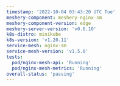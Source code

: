 ```yaml
---
timestamp: '2022-10-04 03:43:20 UTC Tue'
meshery-component: meshery-nginx-sm
meshery-component-version: edge
meshery-server-version: 'v0.6.10'
k8s-distro: minikube
k8s-version: 'v1.20.11'
service-mesh: nginx-sm
service-mesh-version: 'v1.5.0'
tests:
  pod/nginx-mesh-api: 'Running'
  pod/nginx-mesh-metrics: 'Running'
overall-status: 'passing'
---
```


